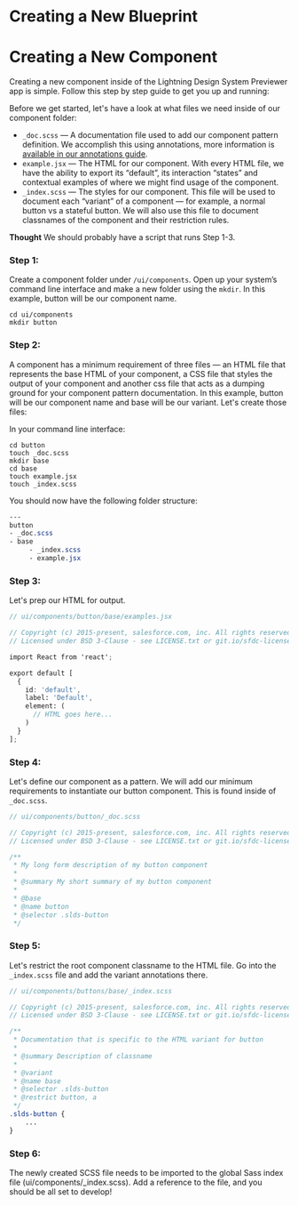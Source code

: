 # Creating a New Blueprint

# Creating a New Component
Creating a new component inside of the Lightning Design System Previewer app is simple. Follow this step by step guide to get you up and running:

Before we get started, let's have a look at what files we need inside of our component folder:

* `_doc.scss` — A documentation file used to add our component pattern definition. We accomplish this using annotations, more information is [available in our annotations guide](ANNOTATIONS_FULL.md).
* `example.jsx` — The HTML for our component. With every HTML file, we have the ability to export its “default”, its interaction “states” and contextual examples of where we might find usage of the component.
* `_index.scss` — The styles for our component. This file will be used to document each “variant” of a component — for example, a normal button vs a stateful button. We will also use this file to document classnames of the component and their restriction rules.

**Thought**
We should probably have a script that runs Step 1-3.

### Step 1:

Create a component folder under `/ui/components`. Open up your system’s command line interface and make a new folder using the `mkdir`. In this example, button will be our component name.

```
cd ui/components
mkdir button 
```

### Step 2:

A component has a minimum requirement of three files — an HTML file that represents the base HTML of your component, a CSS file that styles the output of your component and another css file that acts as a dumping ground for your component pattern documentation. In this example, button will be our component name and base will be our variant. Let's create those files:

In your command line interface:

```
cd button
touch _doc.scss
mkdir base
cd base
touch example.jsx
touch _index.scss
```

You should now have the following folder structure:

```SCSS
---
button
- _doc.scss
- base
     - _index.scss
     - example.jsx   
```

### Step 3:

Let's prep our HTML for output. 

```SCSS
// ui/components/button/base/examples.jsx

// Copyright (c) 2015-present, salesforce.com, inc. All rights reserved
// Licensed under BSD 3-Clause - see LICENSE.txt or git.io/sfdc-license

import React from 'react';

export default [
  {
    id: 'default',
    label: 'Default',
    element: (
      // HTML goes here...
    )
  }
];
```

### Step 4:

Let's define our component as a pattern. We will add our minimum requirements to instantiate our button component. This is found inside of `_doc.scss`.

```SCSS
// ui/components/button/_doc.scss

// Copyright (c) 2015-present, salesforce.com, inc. All rights reserved
// Licensed under BSD 3-Clause - see LICENSE.txt or git.io/sfdc-license

/**
 * My long form description of my button component
 *
 * @summary My short summary of my button component
 *
 * @base
 * @name button
 * @selector .slds-button
 */
```

### Step 5:

Let's restrict the root component classname to the HTML file. Go into the `_index.scss` file and add the variant annotations there.

```SCSS
// ui/components/buttons/base/_index.scss

// Copyright (c) 2015-present, salesforce.com, inc. All rights reserved
// Licensed under BSD 3-Clause - see LICENSE.txt or git.io/sfdc-license

/**
 * Documentation that is specific to the HTML variant for button
 *
 * @summary Description of classname
 *
 * @variant
 * @name base
 * @selector .slds-button
 * @restrict button, a
 */
.slds-button {
    ...
}
```

### Step 6:

The newly created SCSS file needs to be imported to the global Sass index file (ui/components/_index.scss). Add a reference to the file, and you should be all set to develop!
